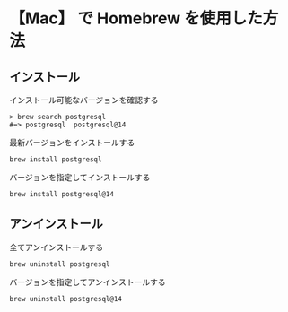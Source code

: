 # 【Mac】 で Homebrew を使用した方法
## インストール
インストール可能なバージョンを確認する
```
> brew search postgresql
#=> postgresql  postgresql@14
```
最新バージョンをインストールする
```
brew install postgresql
```
バージョンを指定してインストールする
```
brew install postgresql@14
```
  
## アンインストール
全てアンインストールする
```
brew uninstall postgresql
```
バージョンを指定してアンインストールする
```
brew uninstall postgresql@14
```

